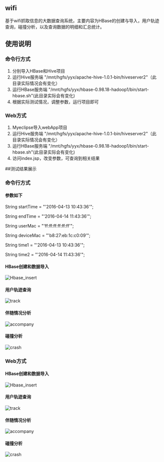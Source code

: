## wifi
基于wifi抓取信息的大数据查询系统，主要内容为HBase的创建与导入，用户轨迹查询，碰撞分析，以及查询数据的明细和汇总统计。

## 使用说明

### 命令行方式
1. 分别导入HBase和Hive项目
2. 运行Hive服务端 "/mnt/hgfs/yyx/apache-hive-1.0.1-bin/hiveserver2"（此目录实际情况会有变化）
3. 运行HBase服务端 "/mnt/hgfs/yyx/hbase-0.98.18-hadoop1/bin/start-hbase.sh"(此目录实际会有变化)
4. 根据实际测试情况，调整参数，运行项目即可

### Web方式
1. Myeclipse导入webApp项目
2. 运行Hive服务端 "/mnt/hgfs/yyx/apache-hive-1.0.1-bin/hiveserver2"（此目录实际情况会有变化）
3. 运行HBase服务端 "/mnt/hgfs/yyx/hbase-0.98.18-hadoop1/bin/start-hbase.sh"(此目录实际会有变化)
4. 访问index.jsp，改变参数，可查询到相关结果

##测试结果展示

### 命令行方式

#### 参数如下
String startTime = "'2016-04-13 10:43:36'";

String endTime = "'2016-04-14 11:43:36'";

String userMac = "'ff:ff:ff:ff:ff:ff'";

String deviceMac = "'b8:27:eb:1c:c0:09'";
		
String time1 = "'2016-04-13 10:43:36'";

String time2 = "'2016-04-14 11:43:36'";

#### HBase创建和数据导入
![Hbase_insert](https://github.com/gglinux/wifi/blob/master/test/cli/hbase_insert.png)
#### 用户轨迹查询
![track](https://github.com/gglinux/wifi/blob/master/test/cli/user_track.png)
#### 伴随情况分析
![accompany](https://github.com/gglinux/wifi/blob/master/test/cli/accompany.png)
#### 碰撞分析
![crash](https://github.com/gglinux/wifi/blob/master/test/cli/crash.png)

### Web方式
#### HBase创建和数据导入
![Hbase_insert](https://github.com/gglinux/wifi/blob/master/test/web/hbase_insert.png)
#### 用户轨迹查询
![track](https://github.com/gglinux/wifi/blob/master/test/web/user_track.png)
#### 伴随情况分析
![accompany](https://github.com/gglinux/wifi/blob/master/test/web/accompany.png)
#### 碰撞分析
![crash](https://github.com/gglinux/wifi/blob/master/test/web/crash.png)
